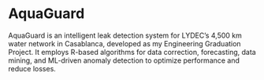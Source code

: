 # AquaGuard
AquaGuard is an intelligent leak detection system for LYDEC’s 4,500 km water network in Casablanca, developed as my Engineering Graduation Project. It employs R-based algorithms for data correction, forecasting, data mining, and ML-driven anomaly detection to optimize performance and reduce losses.
